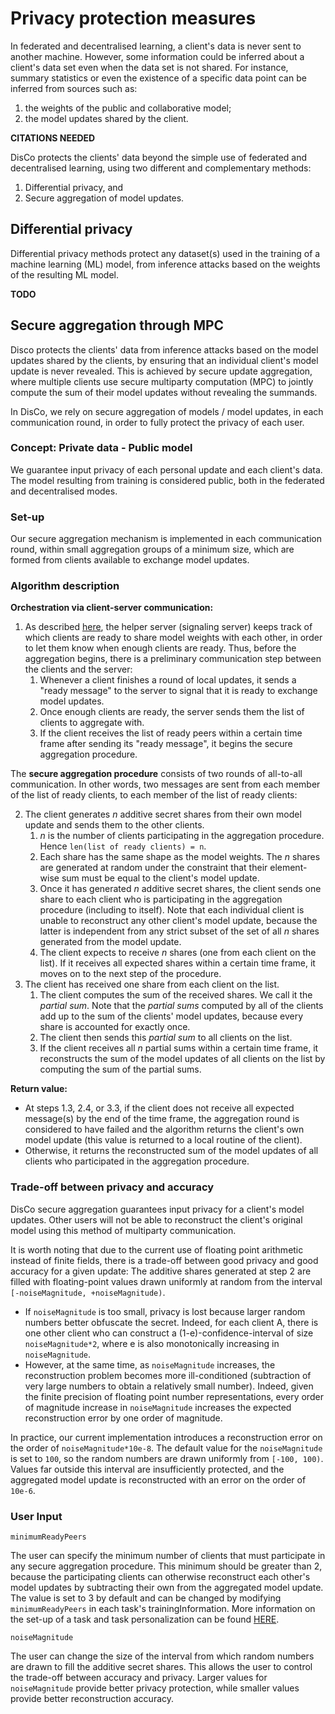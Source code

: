 # Privacy protection measures

In federated and decentralised learning, a client's data is never sent to another machine. However, some information could be inferred about a client's data set even when the data set is not shared. For instance, summary statistics or even the existence of a specific data point can be inferred from sources such as:
1. the weights of the public and collaborative model;
2. the model updates shared by the client.

**CITATIONS NEEDED**

DisCo protects the clients' data beyond the simple use of federated and decentralised learning, using two different and complementary methods: 
1. Differential privacy, and
2. Secure aggregation of model updates.

## Differential privacy

Differential privacy methods protect any dataset(s) used in the training of a machine learning (ML) model, from inference attacks based on the weights of the resulting ML model.

**TODO**

## Secure aggregation through MPC

Disco protects the clients' data from inference attacks based on the model updates shared by the clients, by ensuring that an individual client's model update is never revealed. This is achieved by secure update aggregation, where multiple clients use secure multiparty computation (MPC) to jointly compute the sum of their model updates without revealing the summands.

In DisCo, we rely on secure aggregation of models / model updates, in each communication round, in order to fully protect the privacy of each user. 

### Concept: Private data - Public model

We guarantee input privacy of each personal update and each client's data. 
The model resulting from training is considered public, both in the federated and decentralised modes.

### Set-up

Our secure aggregation mechanism is implemented in each communication round, within small aggregation groups of a minimum size, which are formed from clients available to exchange model updates. 

### Algorithm description

**Orchestration via client-server communication:**
1. As described [here](./ARCHITECTURE.md#server), the helper server (signaling server) keeps track of which clients are ready to share model weights with each other, in order to let them know when enough clients are ready.
Thus, before the aggregation begins, there is a preliminary communication step between the clients and the server:
   1. Whenever a client finishes a round of local updates, it sends a "ready message" to the server to signal that it is ready to exchange model updates.
   2. Once enough clients are ready, the server sends them the list of clients to aggregate with.
   3. If the client receives the list of ready peers within a certain time frame after sending its "ready message", it begins the secure aggregation procedure.

The **secure aggregation procedure** consists of two rounds of all-to-all communication. In other words, two messages are sent from each member of the list of ready clients, to each member of the list of ready clients:

2. The client generates *n* additive secret shares from their own model update and sends them to the other clients.
   1. *n* is the number of clients participating in the aggregation procedure. Hence `len(list of ready clients) = n`.
   2. Each share has the same shape as the model weights. The *n* shares are generated at random under the constraint that their element-wise sum must be equal to the client's model update.
   3. Once it has generated *n* additive secret shares, the client sends one share to each client who is participating in the aggregation procedure (including to itself). Note that each individual client is unable to reconstruct any other client's model update, because the latter is independent from any strict subset of the set of all *n* shares generated from the model update.
   4. The client expects to receive *n* shares (one from each client on the list). If it receives all expected shares within a certain time frame, it moves on to the next step of the procedure.
3. The client has received one share from each client on the list.
   1. The client computes the sum of the received shares. We call it the _partial sum_. Note that the _partial sums_ computed by all of the clients add up to the sum of the clients' model updates, because every share is accounted for exactly once.
   2. The client then sends this _partial sum_ to all clients on the list.
   3. If the client receives all *n* partial sums within a certain time frame, it reconstructs the sum of the model updates of all clients on the list by computing the sum of the partial sums.

**Return value:**
- At steps 1.3, 2.4, or 3.3, if the client does not receive all expected message(s) by the end of the time frame, the aggregation round is considered to have failed and the algorithm returns the client's own model update (this value is returned to a local routine of the client).
- Otherwise, it returns the reconstructed sum of the model updates of all clients who participated in the aggregation procedure.

### Trade-off between privacy and accuracy
DisCo secure aggregation guarantees input privacy for a client's model updates. Other users will not be able to reconstruct the client's original model using this method of multiparty communication. 

It is worth noting that due to the current use of floating point arithmetic instead of finite fields, there is a trade-off between good privacy and good accuracy for a given update:
The additive shares generated at step 2 are filled with floating-point values drawn uniformly at random from the interval `[-noiseMagnitude, +noiseMagnitude)`.
- If `noiseMagnitude` is too small, privacy is lost because larger random numbers better obfuscate the secret. Indeed, for each client A, there is one other client who can construct a (1-e)-confidence-interval of size `noiseMagnitude*2`, where e is also monotonically increasing in `noiseMagnitude`.
- However, at the same time, as `noiseMagnitude` increases, the reconstruction problem becomes more ill-conditioned (subtraction of very large numbers to obtain a relatively small number). Indeed, given the finite precision of floating point number representations, every order of magnitude increase in `noiseMagnitude` increases the expected reconstruction error by one order of magnitude.

In practice, our current implementation introduces a reconstruction error on the order of `noiseMagnitude*10e-8`. The default value for the `noiseMagnitude` is set to `100`, so the random numbers are drawn uniformly from `[-100, 100)`.
Values far outside this interval are insufficiently protected, and the aggregated model update is reconstructed with an error on the order of `10e-6`.

### User Input

`minimumReadyPeers`

The user can specify the minimum number of clients that must participate in any secure aggregation procedure. This minimum should be greater than 2, because the participating clients can otherwise reconstruct each other's model updates by subtracting their own from the aggregated model update.
The value is set to 3 by default and can be changed by modifying `minimumReadyPeers` in each task's trainingInformation. More information on the set-up of a task and task personalization
can be found [HERE](TASK.md).

`noiseMagnitude`

The user can change the size of the interval from which random numbers are drawn to fill the additive secret shares.
This allows the user to control the trade-off between accuracy and privacy.
Larger values for `noiseMagnitude` provide better privacy protection, while smaller values provide better reconstruction accuracy.
